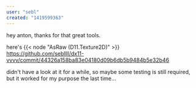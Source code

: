 ```yaml
---
user: "sebl"
created: "1419599363"
---
```


hey anton, thanks for that great tools.

here's {{< node "AsRaw (D11.Texture2D)" >}} https://github.com/sebllll/dx11-vvvv/commit/44326a158ba83e04180d09b6db5b9484b5e32b46

didn't have a look at it for a while, so maybe some testing is still required, but it worked for my purpose the last time...
